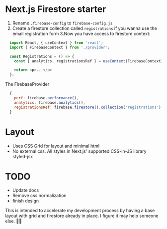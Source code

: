 # Next.js Firestore starter
1. Rename <code>.firebase-config</code> to <code>firebase-config.js</code>
2. Create a firestore collection called <code>registrations</code> if you wanna use the email registration form
3.Now you have access to firestore context:
```js
  import React, { useContext } from 'react';
  import { FirebaseContext } from './provider';

  const Registrations = () => {
    const { analytics, registrationsRef } = useContext(FirebaseContext);

    return <p>...</p>
  };
```
The FirebaseProvider
```js
  {
    perf: firebase.performance(),
    analytics: firebase.analytics(),
    registrationsRef: firebase.firestore().collection('registrations')
  }
```

# Layout
* Uses CSS Grid for layout and minimal html
* No external css. All styles in Next.js' supported CSS-in-JS library styled-jsx

# TODO
  * Update docs
  * Remove css normalization
  * finish design

  This is intended to accelerate my development process by having a base layout with grid and firestore already in place.
  I figure it may help someone else. 👨‍💻
